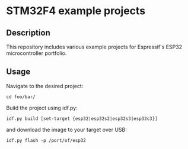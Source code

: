 # STM32F4 example projects

## Description

This repository includes various example projects for Espressif's ESP32 microcontroller portfolio.

## Usage

Navigate to the desired project:
```console
cd foo/bar/
```

Build the project using idf.py:
```console
idf.py build [set-target {esp32|esp32s2|esp32s3|esp32c3}]
```

and download the image to your target over USB:
```console
idf.py flash -p /port/of/esp32
```
